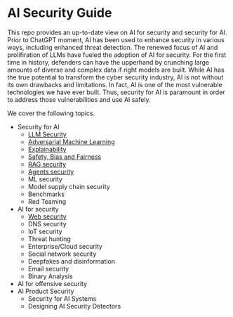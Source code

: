 # AI Security Guide

This repo provides an up-to-date view on AI for security and security for AI. Prior to ChatGPT moment, AI has been used to enhance security in various ways, including enhanced threat detection. The renewed focus of AI and prolifiration of LLMs have fueled the adoption of AI for security. For the first time in history, defenders can have the upperhand by crunching large amounts of diverse and complex data if right models are built. While AI has the true potential to transform the cyber security industry, AI is not without its own drawbacks and limitations. In fact, AI is one of the most vulnerable technologies we have ever built. Thus, security for AI is paramount in order to address those vulnerabilities and use AI safely.

We cover the following topics.
* Security for AI
  * [LLM Security](https://github.com/nabeelxy/ai-security-guide/tree/main/security_for_ai/llm_security)
  * [Adversarial Machine Learning](https://github.com/nabeelxy/ai-security-guide/tree/main/security_for_ai/adversarial_machine_learning)
  * [Explainability](https://github.com/nabeelxy/ai-security-guide/tree/main/security_for_ai/explainability)
  * [Safety, Bias and Fairness](https://github.com/nabeelxy/ai-security-guide/blob/main/security_for_ai/safety_bias_fairness/README.md)
  * [RAG security](https://github.com/nabeelxy/ai-security-guide/blob/main/security_for_ai/rag_security/README.md)
  * [Agents security](https://github.com/nabeelxy/ai-security-guide/blob/main/security_for_ai/agents_security/README.md)
  * ML security
  * Model supply chain security
  * Benchmarks
  * Red Teaming
* AI for security
  * [Web security](https://github.com/nabeelxy/ai-security-guide/tree/main/ai_for_security/web_security)
  * DNS security
  * IoT security
  * Threat hunting
  * Enterprise/Cloud security
  * Social network security
  * Deepfakes and disinformation
  * Email security
  * Binary Analysis
* AI for offensive security
* AI Product Security
  * Security for AI Systems
  * Designing AI Security Detectors
